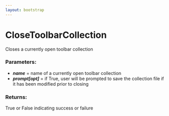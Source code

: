```yaml
---
layout: bootstrap
---
```


# CloseToolbarCollection

Closes a currently open toolbar collection
        

### Parameters:

- ***name*** = name of a currently open toolbar collection
- ***prompt[opt]*** = if True, user will be prompted to save the collection file
  if it has been modified prior to closing
        

### Returns:


True or False indicating success or failure
        
